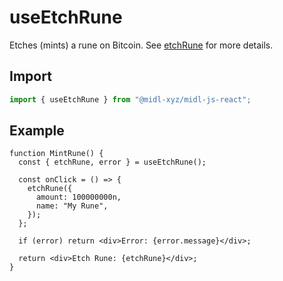 # useEtchRune

Etches (mints) a rune on Bitcoin. See [etchRune](../actions/etchRune) for more details.

## Import

```ts
import { useEtchRune } from "@midl-xyz/midl-js-react";
```

## Example

```tsx
function MintRune() {
  const { etchRune, error } = useEtchRune();

  const onClick = () => {
    etchRune({
      amount: 100000000n,
      name: "My Rune",
    });
  };

  if (error) return <div>Error: {error.message}</div>;

  return <div>Etch Rune: {etchRune}</div>;
}
```
